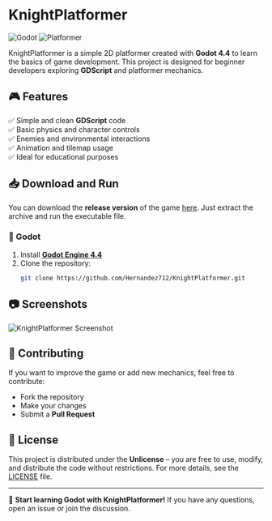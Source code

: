 # KnightPlatformer

![Godot](https://img.shields.io/badge/Godot-4.4-blue?style=for-the-badge) ![Platformer](https://img.shields.io/badge/Genre-Platformer-green?style=for-the-badge)

KnightPlatformer is a simple 2D platformer created with **Godot 4.4** to learn the basics of game development. This project is designed for beginner developers exploring **GDScript** and platformer mechanics.

## 🎮 Features
✅ Simple and clean **GDScript** code  
✅ Basic physics and character controls  
✅ Enemies and environmental interactions  
✅ Animation and tilemap usage  
✅ Ideal for educational purposes  

## 📥 Download and Run
You can download the **release version** of the game [here](https://github.com/Hernandez712/KnightPlatformer/releases/tag/Build). Just extract the archive and run the executable file.

### 🔧 Godot
1. Install **[Godot Engine 4.4](https://godotengine.org/download)**
2. Clone the repository:
   ```sh
   git clone https://github.com/Hernandez712/KnightPlatformer.git
   ```

## 📷 Screenshots
![KnightPlatformer Screenshot](https://github.com/Hernandez712/KnightPlatformer/blob/main/Screenshot.png)

## 🤝 Contributing
If you want to improve the game or add new mechanics, feel free to contribute:
- Fork the repository
- Make your changes
- Submit a **Pull Request**

## 📜 License
This project is distributed under the **Unlicense** – you are free to use, modify, and distribute the code without restrictions. For more details, see the [LICENSE](https://unlicense.org/) file.

---
🚀 **Start learning Godot with KnightPlatformer!** If you have any questions, open an issue or join the discussion.
